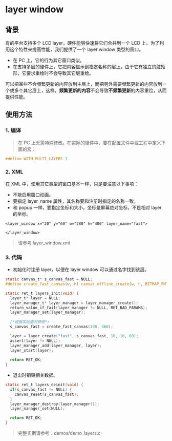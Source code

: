 #  layer window

## 背景

有的平台支持多个 LCD layer，硬件能够快速将它们合并到一个 LCD 上。为了利用这个特性来提高性能，我们提供了一个 layer window 类型的窗口。

* 在 PC 上，它的行为其它窗口类似。
* 在支持多层的硬件上，它把内容显示到指定名称的层上，由于它有独立的脏矩形，它要求重绘时不会导致其它层重绘。

可以把某些不会频繁更新的内容放到主层上，而把另外需要频繁更新的内容放到一个或多个其它层上，这样，**频繁更新的内容**不会导致**不频繁更新**的内容重绘，从而提供性能。

## 使用方法

### 1. 编译

> 在 PC 上无需特殊修改。在实际的硬件中，要在配置文件中或工程中定义下面的宏：

```c
#define WITH_MULTI_LAYERS 1
```

### 2. XML

在 XML 中，使用其它类型的窗口基本一样，只是要注意以下事项：

* 不能启用窗口动画。
* 要指定 layer_name 属性，其名称要和注册时指定的名称一致。
* 和 popup 一样，要指定坐标和大小，坐标是屏幕绝对坐标，不是相对 layer 的坐标。

```
<layer_window x="20" y="60" w="280" h="400" layer_name="fast">

</layer_window>
```
> 请参考 layer_window.xml

### 3. 代码

* 初始化时注册 layer，以便在 layer window 可以通过名字找到该层。

```c
static canvas_t* s_canvas_fast = NULL;
#define create_fast_canvas(w, h) canvas_offline_create(w, h, BITMAP_FMT_RGBA8888)

static ret_t layers_init(void) {
  layer_t* layer = NULL;
  layer_manager_t* layer_manager = layer_manager_create();
  return_value_if_fail(layer_manager != NULL, RET_BAD_PARAMS);
  layer_manager_set(layer_manager);
  
  /*根据实际情况修改*/
  s_canvas_fast = create_fast_canvas(300, 460);

  layer = layer_create("fast", s_canvas_fast, 10, 10, 60); 
  assert(layer != NULL);
  layer_manager_add(layer_manager, layer);
  layer_start(layer);
  
  return RET_OK;
}
```

* 退出时销毁相关数据。

```c
static ret_t layers_deinit(void) {
  if(s_canvas_fast != NULL) {
    canvas_reset(s_canvas_fast);
  }
  layer_manager_destroy(layer_manager());
  layer_manager_set(NULL);

  return RET_OK;
}
```

> 完整实例请参考：demos/demo_layers.c

